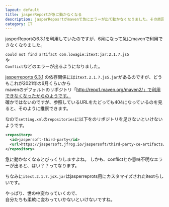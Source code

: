 ```yaml
---
layout: default
title: jasperReportが急に動かなくなる
description: jasperReposrtがmavenで急にエラーが出て動かなくなりました。その原因を記載します。
category: IT
---
```


jasperReportの6.3.1を利用していたのですが、6月になって急にmavenで利用できなくなりました。

`could not find artifact com.lowagie:itext:jar:2.1.7.js5`  
や  
`Conflict`などのエラーが出るようになりました。


[jasperreports 6.3.1](https://mvnrepository.com/artifact/net.sf.jasperreports/jasperreports/6.3.1)
の依存関係には`itext.2.1.7.js5.jar`があるのですが、どうもこれが2021年の6月くらいから  
mavenのデフォルトのリポジトリ「http://repo1.maven.org/maven2/」で利用できなくなったからのようです。  
確かではないのですが、参照しているURLをたどっても404になっているのを見ると、そのように推察できます。

なので`setting.xml`の`repositories`に以下をのリポジトリを足さないといけないようです。
```XML
<repository>
  <id>jaspersoft-third-party</id>
  <url>https://jaspersoft.jfrog.io/jaspersoft/third-party-ce-artifacts/</url>
</repository>
```

急に動かなくなるとびっくりしますよね。
しかも、conflictとか意味不明なエラーが出ると、はい？？ってなります。

ちなみに`itext.2.1.7.jsX.jar`はjasperreprots用にカスタマイズされたitextらしいです。

やっぱり、世の中変わっていくので、  
自分たちも柔軟に変わっていかないといけないですね。